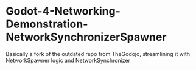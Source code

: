 # Godot-4-Networking-Demonstration-NetworkSynchronizerSpawner
Basically a fork of the outdated repo from TheGodojo, streamlining it with NetworkSpawner logic and NetworkSynchronizer
